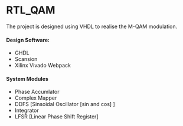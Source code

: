 # RTL_QAM
The project is designed using VHDL to realise the M-QAM modulation.
#### Design Software:  
- GHDL 
- Scansion
- Xilinx Vivado Webpack

#### System Modules
- Phase Accumlator
- Complex Mapper
- DDFS [Sinsoidal Oscillator [sin and cos] ]
- Integrator
- LFSR [Linear Phase Shift Register]
